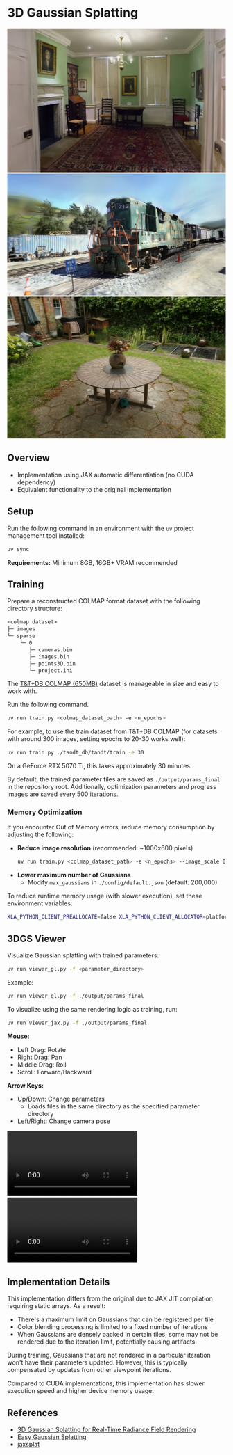 # 3D Gaussian Splatting

![drjhonson](./assets/images/drjhonson_iter11k_1600.jpg)
![train](./assets/images/train_iter12k_1600.jpg)
![garden](./assets/images/garden_iter9k_1600.jpg)

## Overview

- Implementation using JAX automatic differentiation (no CUDA dependency)
- Equivalent functionality to the original implementation

## Setup

Run the following command in an environment with the `uv` project management tool installed:

```bash
uv sync
```

**Requirements:** Minimum 8GB, 16GB+ VRAM recommended

## Training

Prepare a reconstructed COLMAP format dataset with the following directory structure:

```text
<colmap dataset>
├─ images
└─ sparse
    └─ 0
       ├─ cameras.bin
       ├─ images.bin
       ├─ points3D.bin
       └─ project.ini
```

The [T&T+DB COLMAP (650MB)](https://repo-sam.inria.fr/fungraph/3d-gaussian-splatting/datasets/input/tandt_db.zip) dataset is manageable in size and easy to work with.

Run the following command.

```bash
uv run train.py <colmap_dataset_path> -e <n_epochs>
```

For example, to use the train dataset from T&T+DB COLMAP (for datasets with around 300 images, setting epochs to 20-30 works well):

```bash
uv run train.py ./tandt_db/tandt/train -e 30
```

On a GeForce RTX 5070 Ti, this takes approximately 30 minutes.

By default, the trained parameter files are saved as `./output/params_final` in the repository root. Additionally, optimization parameters and progress images are saved every 500 iterations.

### Memory Optimization

If you encounter Out of Memory errors, reduce memory consumption by adjusting the following:

- **Reduce image resolution** (recommended: ~1000x600 pixels)
  ```bash
  uv run train.py <colmap_dataset_path> -e <n_epochs> --image_scale 0.7
  ```
- **Lower maximum number of Gaussians**
  - Modify `max_gaussians` in `./config/default.json` (default: 200,000)

To reduce runtime memory usage (with slower execution), set these environment variables:

```bash
XLA_PYTHON_CLIENT_PREALLOCATE=false XLA_PYTHON_CLIENT_ALLOCATOR=platform uv run train.py <colmap_dataset_path>
```

## 3DGS Viewer

Visualize Gaussian splatting with trained parameters:

```bash
uv run viewer_gl.py -f <parameter_directory>
```

Example:
```bash
uv run viewer_gl.py -f ./output/params_final
```

To visualize using the same rendering logic as training, run:

```bash
uv run viewer_jax.py -f ./output/params_final
```

**Mouse:**
- Left Drag: Rotate
- Right Drag: Pan
- Middle Drag: Roll
- Scroll: Forward/Backward

**Arrow Keys:**
- Up/Down: Change parameters
  - Loads files in the same directory as the specified parameter directory
- Left/Right: Change camera pose

<div><video controls src="https://github.com/user-attachments/assets/582b98e1-a8bf-4be2-b7f1-97a654ccb4d1"></video></div>
<div><video controls src="https://github.com/user-attachments/assets/79be6f66-05e3-42da-adae-1469e9bcaf11"></video></div>

## Implementation Details

This implementation differs from the original due to JAX JIT compilation requiring static arrays. As a result:

* There's a maximum limit on Gaussians that can be registered per tile
* Color blending processing is limited to a fixed number of iterations
* When Gaussians are densely packed in certain tiles, some may not be rendered due to the iteration limit, potentially causing artifacts

During training, Gaussians that are not rendered in a particular iteration won't have their parameters updated. However, this is typically compensated by updates from other viewpoint iterations.

Compared to CUDA implementations, this implementation has slower execution speed and higher device memory usage.

## References

- [3D Gaussian Splatting for Real-Time Radiance Field Rendering](https://github.com/graphdeco-inria/gaussian-splatting)
- [Easy Gaussian Splatting](https://github.com/scomup/EasyGaussianSplatting)
- [jaxsplat](https://github.com/yklcs/jaxsplat)
